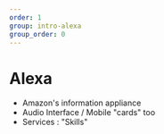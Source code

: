 ```yaml
---
order: 1
group: intro-alexa
group_order: 0
---
```


# Alexa

* Amazon's information appliance
* Audio Interface / Mobile "cards" too
* Services : "Skills"
